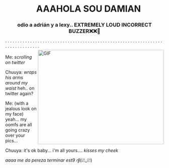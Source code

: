 
<h1 align="center">ㅤAAAHOLA SOU DAMIAN
</div>
<h3 align="center">odio a adrián y a lexy.. EXTREMELY LOUD INCORRECT BUZZER❌❌🚫</h3>
· · · · · · · · · · · · · · · · · · · · · · · · · · · · · · · · · · · · · · · · · · · ·  · · · · · · · · · · · · · · · · · · · · · · · · · · · · · · · · · 
  <img align="right" top="500" height="300" width="400" alt="GIF" src="https://github.com/damiansito7u7/damiansito7u7/blob/main/ce2417806ae5865b35d6dab6cb810a69.jpg">
</a>

 Me: *scrolling on twitter*

Chuuya: *wraps his arms around my waist* heh.. on twitter again?

Me: (with a jealous look on my face) yeah... my oomfs are all going crazy over your pics...

Chuuya: it's ok baby... i'm all yours.... *kisses my cheek*

_aaaa me da pereza terminar est9_ ദ്ദി(⎚_⎚)
